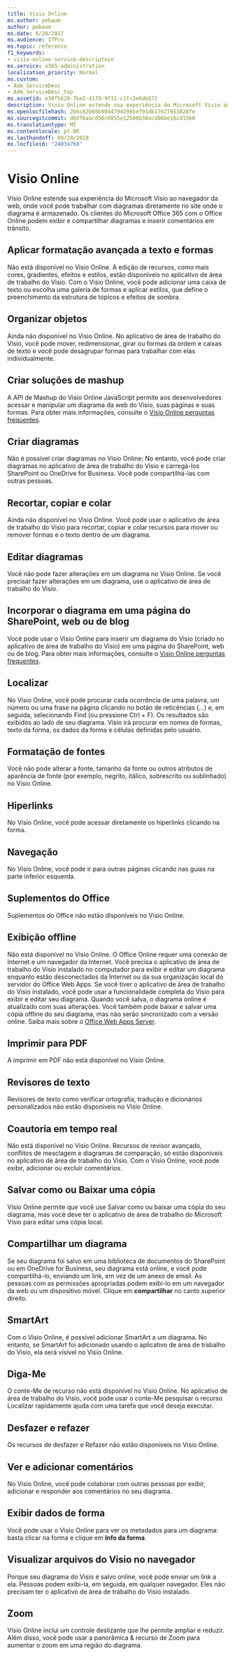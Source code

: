 ```yaml
---
title: Visio Online
ms.author: pebaum
author: pebaum
ms.date: 6/28/2017
ms.audience: ITPro
ms.topic: reference
f1_keywords:
- visio-online-service-descriptoin
ms.service: o365-administration
localization_priority: Normal
ms.custom:
- Adm_ServiceDesc
- Adm_ServiceDesc_top
ms.assetid: e30f5628-7be2-4179-9f31-c1fc2e6db572
description: Visio Online estende sua experiência do Microsoft Visio ao navegador da web, onde você pode trabalhar com diagramas diretamente no site onde o diagrama é armazenado. Os clientes do Microsoft Office 365 com o Office Online podem exibir e compartilhar diagramas e inserir comentários em trânsito.
ms.openlocfilehash: 2b6c62b68b984479d2995ef91db17627653828fe
ms.sourcegitcommit: d6dfbaacd56c0855e12500b38acd06be16cd1560
ms.translationtype: MT
ms.contentlocale: pt-BR
ms.lasthandoff: 09/19/2018
ms.locfileid: "24034768"
---
```

# <a name="visio-online"></a>Visio Online

Visio Online estende sua experiência do Microsoft Visio ao navegador da web, onde você pode trabalhar com diagramas diretamente no site onde o diagrama é armazenado. Os clientes do Microsoft Office 365 com o Office Online podem exibir e compartilhar diagramas e inserir comentários em trânsito.
  
## <a name="apply-rich-formatting-to-text-and-shapes"></a>Aplicar formatação avançada a texto e formas
<a name="BM_1"> </a>

Não está disponível no Visio Online. A edição de recursos, como mais cores, gradientes, efeitos e estilos, estão disponíveis no aplicativo de área de trabalho do Visio. Com o Visio Online, você pode adicionar uma caixa de texto ou escolha uma galeria de formas e aplicar estilos, que define o preenchimento da estrutura de tópicos e efeitos de sombra.
  
## <a name="arrange-objects"></a>Organizar objetos
<a name="BM_2"> </a>

Ainda não disponível no Visio Online. No aplicativo de área de trabalho do Visio, você pode mover, redimensionar, girar ou formas da ordem e caixas de texto e você pode desagrupar formas para trabalhar com elas individualmente. 
  
## <a name="build-mashup-solutions"></a>Criar soluções de mashup
<a name="BM_3"> </a>

A API de Mashup do Visio Online JavaScript permite aos desenvolvedores acessar e manipular um diagrama da web do Visio, suas páginas e suas formas. Para obter mais informações, consulte o [Visio Online perguntas frequentes](https://go.microsoft.com/fwlink/?linkid=825706).
  
## <a name="create-diagrams"></a>Criar diagramas
<a name="BM_4"> </a>

Não é possível criar diagramas no Visio Online; No entanto, você pode criar diagramas no aplicativo de área de trabalho do Visio e carregá-los SharePoint ou OneDrive for Business. Você pode compartilhá-las com outras pessoas.
  
## <a name="cut-copy-and-paste"></a>Recortar, copiar e colar
<a name="BM_5"> </a>

Ainda não disponível no Visio Online. Você pode usar o aplicativo de área de trabalho do Visio para recortar, copiar e colar recursos para mover ou remover formas e o texto dentro de um diagrama.
  
## <a name="edit-diagrams"></a>Editar diagramas
<a name="BM_6"> </a>

Você não pode fazer alterações em um diagrama no Visio Online. Se você precisar fazer alterações em um diagrama, use o aplicativo de área de trabalho do Visio.
  
## <a name="embed-diagram-in-a-sharepoint-web-or-blog-page"></a>Incorporar o diagrama em uma página do SharePoint, web ou de blog
<a name="BM_7"> </a>

Você pode usar o Visio Online para inserir um diagrama do Visio (criado no aplicativo de área de trabalho do Visio) em uma página do SharePoint, web ou de blog. Para obter mais informações, consulte o [Visio Online perguntas frequentes](https://go.microsoft.com/fwlink/?linkid=825706).
  
## <a name="find"></a>Localizar
<a name="BM_8"> </a>

No Visio Online, você pode procurar cada ocorrência de uma palavra, um número ou uma frase na página clicando no botão de reticências (…) e, em seguida, selecionando Find (ou pressione Ctrl + F). Os resultados são exibidos ao lado de seu diagrama. Visio irá procurar em nomes de formas, texto da forma, os dados da forma e células definidas pelo usuário.
  
## <a name="font-formatting"></a>Formatação de fontes
<a name="BM_9"> </a>

Você não pode alterar a fonte, tamanho da fonte ou outros atributos de aparência de fonte (por exemplo, negrito, itálico, sobrescrito ou sublinhado) no Visio Online.
  
## <a name="hyperlinks"></a>Hiperlinks
<a name="BM_10"> </a>

No Visio Online, você pode acessar diretamente os hiperlinks clicando na forma.
  
## <a name="navigation"></a>Navegação
<a name="BM_11"> </a>

No Visio Online, você pode ir para outras páginas clicando nas guias na parte inferior esquerda.
  
## <a name="office-add-ins"></a>Suplementos do Office
<a name="BM_12"> </a>

Suplementos do Office não estão disponíveis no Visio Online.
  
## <a name="offline-viewing"></a>Exibição offline
<a name="BM_13"> </a>

Não está disponível no Visio Online. O Office Online requer uma conexão de Internet e um navegador da Internet. Você precisa o aplicativo de área de trabalho do Visio instalado no computador para exibir e editar um diagrama enquanto estão desconectados da Internet ou da sua organização local do servidor do Office Web Apps. Se você tiver o aplicativo de área de trabalho do Visio instalado, você pode usar a funcionalidade completa do Visio para exibir e editar seu diagrama. Quando você salva, o diagrama online é atualizado com suas alterações. Você também pode baixar e salvar uma cópia offline do seu diagrama, mas não serão sincronizado com a versão online. Saiba mais sobre o [Office Web Apps Server](https://technet.microsoft.com/library/ff431685.aspx).
  
## <a name="print-to-pdf"></a>Imprimir para PDF
<a name="BM_14"> </a>

A imprimir em PDF não está disponível no Visio Online.
  
## <a name="proofing-tools"></a>Revisores de texto
<a name="BM_15"> </a>

Revisores de texto como verificar ortografia, tradução e dicionários personalizados não estão disponíveis no Visio Online.
  
## <a name="real-time-co-authoring"></a>Coautoria em tempo real
<a name="BM_16"> </a>

Não está disponível no Visio Online. Recursos de revisor avançado, conflitos de mesclagem e diagramas de comparação, só estão disponíveis no aplicativo de área de trabalho do Visio. Com o Visio Online, você pode exibir, adicionar ou excluir comentários.
  
## <a name="save-as-or-download-a-copy"></a>Salvar como ou Baixar uma cópia
<a name="BM_17"> </a>

Visio Online permite que você use Salvar como ou baixar uma cópia do seu diagrama, mas você deve ter o aplicativo de área de trabalho do Microsoft Visio para editar uma cópia local.
  
## <a name="share-a-diagram"></a>Compartilhar um diagrama
<a name="BM_18"> </a>

Se seu diagrama foi salvo em uma biblioteca de documentos do SharePoint ou em OneDrive for Business, seu diagrama está online, e você pode compartilhá-lo, enviando um link, em vez de um anexo de email. As pessoas com as permissões apropriadas podem exibi-lo em um navegador da web ou um dispositivo móvel. Clique em **compartilhar** no canto superior direito. 
  
## <a name="smartart"></a>SmartArt
<a name="BM_19"> </a>

Com o Visio Online, é possível adicionar SmartArt a um diagrama. No entanto, se SmartArt foi adicionado usando o aplicativo de área de trabalho do Visio, ela será visível no Visio Online.
  
## <a name="tell-me"></a>Diga-Me
<a name="BM_20"> </a>

O conte-Me de recurso não está disponível no Visio Online. No aplicativo de área de trabalho do Visio, você pode usar o conte-Me pesquisar o recurso Localizar rapidamente ajuda com uma tarefa que você deseja executar.
  
## <a name="undo-and-redo"></a>Desfazer e refazer
<a name="BM_21"> </a>

Os recursos de desfazer e Refazer não estão disponíveis no Visio Online.
  
## <a name="view-and-add-comments"></a>Ver e adicionar comentários
<a name="BM_22"> </a>

 No Visio Online, você pode colaborar com outras pessoas por exibir, adicionar e responder aos comentários no seu diagrama. 
  
## <a name="view-shape-data"></a>Exibir dados de forma
<a name="BM_23"> </a>

Você pode usar o Visio Online para ver os metadados para um diagrama: basta clicar na forma e clique em **Info da forma**.
  
## <a name="view-visio-files-in-the-browser"></a>Visualizar arquivos do Visio no navegador
<a name="BM_24"> </a>

Porque seu diagrama do Visio é salvo online, você pode enviar um link a ela. Pessoas podem exibi-la, em seguida, em qualquer navegador. Eles não precisam ter o aplicativo de área de trabalho do Visio instalado.
  
## <a name="zoom"></a>Zoom
<a name="BM_25"> </a>

Visio Online inclui um controle deslizante que lhe permite ampliar e reduzir. Além disso, você pode usar a panorâmica &amp; recurso de Zoom para aumentar o zoom em uma região do diagrama.
  

